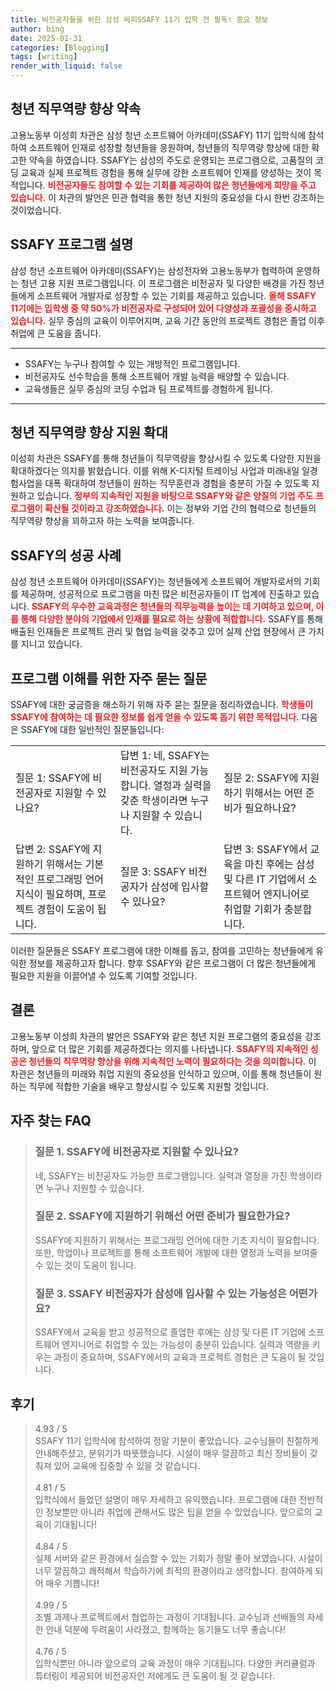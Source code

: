 ```yaml
---
title: 비전공자들을 위한 삼성 싸피SSAFY 11기 입학 전 필독! 중요 정보
author: bing
date: 2025-01-31
categories: [Blogging]
tags: [writing]
render_with_liquid: false
---
```



<h2 id='청년 직무역량 향상 약속'>청년 직무역량 향상 약속</h2>

<p>고용노동부 이성희 차관은 삼성 청년 소프트웨어 아카데미(SSAFY) 11기 입학식에 참석하여 소프트웨어 인재로 성장할 청년들을 응원하며, 청년들의 직무역량 향상에 대한 확고한 약속을 하였습니다. SSAFY는 삼성의 주도로 운영되는 프로그램으로, 고품질의 코딩 교육과 실제 프로젝트 경험을 통해 실무에 강한 소프트웨어 인재를 양성하는 것이 목적입니다. <b><span style="color: #ee2323;">비전공자들도 참여할 수 있는 기회를 제공하여 많은 청년들에게 희망을 주고 있습니다.</span></b> 이 차관의 발언은 민관 협력을 통한 청년 지원의 중요성을 다시 한번 강조하는 것이었습니다.</p>

<h2 id='SSAFY 프로그램 설명'>SSAFY 프로그램 설명</h2>

<p>삼성 청년 소프트웨어 아카데미(SSAFY)는 삼성전자와 고용노동부가 협력하여 운영하는 청년 고용 지원 프로그램입니다. 이 프로그램은 비전공자 및 다양한 배경을 가진 청년들에게 소프트웨어 개발자로 성장할 수 있는 기회를 제공하고 있습니다. <b><span style="color: #ee2323;">올해 SSAFY 11기에는 입학생 중 약 50%가 비전공자로 구성되어 있어 다양성과 포괄성을 중시하고 있습니다.</span></b> 실무 중심의 교육이 이루어지며, 교육 기간 동안의 프로젝트 경험은 졸업 이후 취업에 큰 도움을 줍니다.</p>

<hr />

<ul>
    <li>SSAFY는 누구나 참여할 수 있는 개방적인 프로그램입니다.</li>
    <li>비전공자도 선수학습을 통해 소프트웨어 개발 능력을 배양할 수 있습니다.</li>
    <li>교육생들은 실무 중심의 코딩 수업과 팀 프로젝트를 경험하게 됩니다.</li>
</ul>

<hr />

<h2 id='청년 직무역량 향상 지원 확대'>청년 직무역량 향상 지원 확대</h2>

<p>이성희 차관은 SSAFY를 통해 청년들이 직무역량을 향상시킬 수 있도록 다양한 지원을 확대하겠다는 의지를 밝혔습니다. 이를 위해 K-디지털 트레이닝 사업과 미래내일 일경험사업을 대폭 확대하여 청년들이 원하는 직무훈련과 경험을 충분히 가질 수 있도록 지원하고 있습니다. <b><span style="color: #ee2323;">정부의 지속적인 지원을 바탕으로 SSAFY와 같은 양질의 기업 주도 프로그램이 확산될 것이라고 강조하였습니다.</span></b> 이는 정부와 기업 간의 협력으로 청년들의 직무역량 향상을 꾀하고자 하는 노력을 보여줍니다.</p>

<h2 id='SSAFY의 성공 사례'>SSAFY의 성공 사례</h2>

<p>삼성 청년 소프트웨어 아카데미(SSAFY)는 청년들에게 소프트웨어 개발자로서의 기회를 제공하며, 성공적으로 프로그램을 마친 많은 비전공자들이 IT 업계에 진출하고 있습니다. <b><span style="color: #ee2323;">SSAFY의 우수한 교육과정은 청년들의 직무능력을 높이는 데 기여하고 있으며, 이를 통해 다양한 분야의 기업에서 인재를 필요로 하는 상황에 적합합니다.</span></b> SSAFY를 통해 배출된 인재들은 프로젝트 관리 및 협업 능력을 갖추고 있어 실제 산업 현장에서 큰 가치를 지니고 있습니다.</p>

<h2 id='프로그램 이해를 위한 자주 묻는 질문'>프로그램 이해를 위한 자주 묻는 질문</h2>

<p>SSAFY에 대한 궁금증을 해소하기 위해 자주 묻는 질문을 정리하였습니다. <b><span style="color: #ee2323;">학생들이 SSAFY에 참여하는 데 필요한 정보를 쉽게 얻을 수 있도록 돕기 위한 목적입니다.</span></b> 다음은 SSAFY에 대한 일반적인 질문들입니다:</p>

<table>
    <tr>
        <td>질문 1: SSAFY에 비전공자로 지원할 수 있나요?</td>
        <td>답변 1: 네, SSAFY는 비전공자도 지원 가능합니다. 열정과 실력을 갖춘 학생이라면 누구나 지원할 수 있습니다.</td>
        <td>질문 2: SSAFY에 지원하기 위해서는 어떤 준비가 필요하나요?</td>
    </tr>
    <tr>
        <td>답변 2: SSAFY에 지원하기 위해서는 기본적인 프로그래밍 언어 지식이 필요하며, 프로젝트 경험이 도움이 됩니다.</td>
        <td>질문 3: SSAFY 비전공자가 삼성에 입사할 수 있나요?</td>
        <td>답변 3: SSAFY에서 교육을 마친 후에는 삼성 및 다른 IT 기업에서 소프트웨어 엔지니어로 취업할 기회가 충분합니다.</td>
    </tr>
</table>

<p>이러한 질문들은 SSAFY 프로그램에 대한 이해를 돕고, 참여를 고민하는 청년들에게 유익한 정보를 제공하고자 합니다. 향후 SSAFY와 같은 프로그램이 더 많은 청년들에게 필요한 지원을 이끌어낼 수 있도록 기여할 것입니다.</p>

<h2 id='결론'>결론</h2>

<p>고용노동부 이성희 차관의 발언은 SSAFY와 같은 청년 지원 프로그램의 중요성을 강조하며, 앞으로 더 많은 기회를 제공하겠다는 의지를 나타냅니다. <b><span style="color: #ee2323;">SSAFY의 지속적인 성공은 청년들의 직무역량 향상을 위해 지속적인 노력이 필요하다는 것을 의미합니다.</span></b> 이 차관은 청년들의 미래와 취업 지원의 중요성을 인식하고 있으며, 이를 통해 청년들이 원하는 직무에 적합한 기술을 배우고 향상시킬 수 있도록 지원할 것입니다.</p>


<h2 id='자주_찾는_FAQ'>자주 찾는 FAQ</h2>
<div itemscope="" itemtype="https://schema.org/FAQPage"> 
<blockquote> 
<div itemscope="" itemprop="mainEntity" itemtype="https://schema.org/Question"> 
<h3 itemprop="name">질문 1. SSAFY에 비전공자로 지원할 수 있나요?</h3> 
<div itemscope="" itemprop="acceptedAnswer" itemtype="https://schema.org/Answer"> 
<span itemprop="text"> 
<p>네, SSAFY는 비전공자도 가능한 프로그램입니다. 실력과 열정을 가진 학생이라면 누구나 지원할 수 있습니다.</p> 
</span> 
</div> 
</div> 

<div itemscope="" itemprop="mainEntity" itemtype="https://schema.org/Question"> 
<h3 itemprop="name">질문 2. SSAFY에 지원하기 위해선 어떤 준비가 필요한가요?</h3> 
<div itemscope="" itemprop="acceptedAnswer" itemtype="https://schema.org/Answer"> 
<span itemprop="text"> 
<p>SSAFY에 지원하기 위해서는 프로그래밍 언어에 대한 기초 지식이 필요합니다. 또한, 학업이나 프로젝트를 통해 소프트웨어 개발에 대한 열정과 노력을 보여줄 수 있는 것이 도움이 됩니다.</p> 
</span> 
</div> 
</div> 

<div itemscope="" itemprop="mainEntity" itemtype="https://schema.org/Question"> 
<h3 itemprop="name">질문 3. SSAFY 비전공자가 삼성에 입사할 수 있는 가능성은 어떤가요?</h3> 
<div itemscope="" itemprop="acceptedAnswer" itemtype="https://schema.org/Answer"> 
<span itemprop="text"> 
<p>SSAFY에서 교육을 받고 성공적으로 졸업한 후에는 삼성 및 다른 IT 기업에 소프트웨어 엔지니어로 취업할 수 있는 가능성이 충분히 있습니다. 실력과 역량을 키우는 과정이 중요하며, SSAFY에서의 교육과 프로젝트 경험은 큰 도움이 될 것입니다.</p> 
</span> 
</div> 
</div> 
</blockquote> 
</div>
<h2 id='후기'>후기</h2>
<div itemscope itemtype="https://schema.org/Product">
  <blockquote>
  <div itemprop="review" itemscope itemtype="https://schema.org/Review">
      <div itemprop="reviewRating" itemscope itemtype="https://schema.org/Rating"> <span itemprop="ratingValue">4.93</span> / <span itemprop="bestRating">5</span> </div>
      <span itemprop="reviewBody">SSAFY 11기 입학식에 참석하여 정말 기분이 좋았습니다. 교수님들이 친절하게 안내해주셨고, 분위기가 따뜻했습니다. 시설이 매우 깔끔하고 최신 장비들이 갖춰져 있어 교육에 집중할 수 있을 것 같습니다.</span>
  </div>
  <br>
  <div itemprop="review" itemscope itemtype="https://schema.org/Review">
      <div itemprop="reviewRating" itemscope itemtype="https://schema.org/Rating"> <span itemprop="ratingValue">4.81</span> / <span itemprop="bestRating">5</span> </div>
      <span itemprop="reviewBody">입학식에서 들었던 설명이 매우 자세하고 유익했습니다. 프로그램에 대한 전반적인 정보뿐만 아니라 취업에 관해서도 많은 팁을 얻을 수 있었습니다. 앞으로의 교육이 기대됩니다!</span>
  </div>
  <br>
  <div itemprop="review" itemscope itemtype="https://schema.org/Review">
      <div itemprop="reviewRating" itemscope itemtype="https://schema.org/Rating"> <span itemprop="ratingValue">4.84</span> / <span itemprop="bestRating">5</span> </div>
      <span itemprop="reviewBody">실제 서버와 같은 환경에서 실습할 수 있는 기회가 정말 좋아 보였습니다. 시설이 너무 깔끔하고 쾌적해서 학습하기에 최적의 환경이라고 생각합니다. 참여하게 되어 매우 기쁩니다!</span>
  </div>
  <br>
  <div itemprop="review" itemscope itemtype="https://schema.org/Review">
      <div itemprop="reviewRating" itemscope itemtype="https://schema.org/Rating"> <span itemprop="ratingValue">4.99</span> / <span itemprop="bestRating">5</span> </div>
      <span itemprop="reviewBody">조별 과제나 프로젝트에서 협업하는 과정이 기대됩니다. 교수님과 선배들의 자세한 안내 덕분에 두려움이 사라졌고, 함께하는 동기들도 너무 좋습니다!</span>
  </div>
  <br>
  <div itemprop="review" itemscope itemtype="https://schema.org/Review">
      <div itemprop="reviewRating" itemscope itemtype="https://schema.org/Rating"> <span itemprop="ratingValue">4.76</span> / <span itemprop="bestRating">5</span> </div>
      <span itemprop="reviewBody">입학식뿐만 아니라 앞으로의 교육 과정이 매우 기대됩니다. 다양한 커리큘럼과 튜터링이 제공되어 비전공자인 저에게도 큰 도움이 될 것 같습니다.</span>
  </div>
  </blockquote>
</div>

